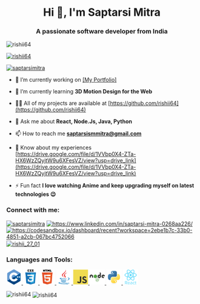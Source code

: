 <h1 align="center">Hi 👋, I'm Saptarsi Mitra</h1>
<h3 align="center">A passionate software developer from India</h3>

<p align="left"> <img src="https://komarev.com/ghpvc/?username=rishii64&label=Profile%20views&color=0e75b6&style=flat" alt="rishii64" /> </p>

<p align="left"> <a href="https://github.com/ryo-ma/github-profile-trophy"><img src="https://github-profile-trophy.vercel.app/?username=rishii64" alt="rishii64" /></a> </p>

<p align="left"> <a href="https://twitter.com/saptarsimitra" target="blank"><img src="https://img.shields.io/twitter/follow/saptarsimitra?logo=twitter&style=for-the-badge" alt="saptarsimitra" /></a> </p>

- 🔭 I’m currently working on <a href="https://saptarsimitra.vercel.app/" target="_blank"> [My Portfolio] </a>
- 🌱 I’m currently learning **3D Motion Design for the Web**

- 👨‍💻 All of my projects are available at [https://github.com/rishii64](https://github.com/rishii64)

- 💬 Ask me about **React, Node.Js, Java, Python**

- 📫 How to reach me **saptarsismmitra@gmail.com**

- 📄 Know about my experiences [https://drive.google.com/file/d/1VVbp0X4-ZTa-HX6WzZQyjtW9u6XFesVZ/view?usp=drive_link](https://drive.google.com/file/d/1VVbp0X4-ZTa-HX6WzZQyjtW9u6XFesVZ/view?usp=drive_link)

- ⚡ Fun fact **I love watching Anime and keep upgrading myself on latest technologies 😉**

<h3 align="left">Connect with me:</h3>
<p align="left">
<a href="https://twitter.com/saptarsimitra" target="blank"><img align="center" src="https://raw.githubusercontent.com/rahuldkjain/github-profile-readme-generator/master/src/images/icons/Social/twitter.svg" alt="saptarsimitra" height="30" width="40" /></a>
<a href="https://www.linkedin.com/in/saptarsi-mitra-0268aa226/" target="blank"><img align="center" src="https://raw.githubusercontent.com/rahuldkjain/github-profile-readme-generator/master/src/images/icons/Social/linked-in-alt.svg" alt="https://www.linkedin.com/in/saptarsi-mitra-0268aa226/" height="30" width="40" /></a>
<a href="https://codesandbox.com/https://codesandbox.io/dashboard/recent?workspace=2ebe1b7c-33b0-4851-a2cb-067bc4752066" target="blank"><img align="center" src="https://raw.githubusercontent.com/rahuldkjain/github-profile-readme-generator/master/src/images/icons/Social/codesandbox.svg" alt="https://codesandbox.io/dashboard/recent?workspace=2ebe1b7c-33b0-4851-a2cb-067bc4752066" height="30" width="40" /></a>
<a href="https://instagram.com/rishii_27_01" target="blank"><img align="center" src="https://raw.githubusercontent.com/rahuldkjain/github-profile-readme-generator/master/src/images/icons/Social/instagram.svg" alt="rishii_27_01" height="30" width="40" /></a>
</p>

<h3 align="left">Languages and Tools:</h3>
<p align="left">  <a href="https://www.w3schools.com/cpp/" target="_blank" rel="noreferrer"> <img src="https://raw.githubusercontent.com/devicons/devicon/master/icons/cplusplus/cplusplus-original.svg" alt="cplusplus" width="40" height="40"/> </a> <a href="https://www.w3schools.com/css/" target="_blank" rel="noreferrer"> <img src="https://raw.githubusercontent.com/devicons/devicon/master/icons/css3/css3-original-wordmark.svg" alt="css3" width="40" height="40"/> </a> <a href="https://www.w3.org/html/" target="_blank" rel="noreferrer"> <img src="https://raw.githubusercontent.com/devicons/devicon/master/icons/html5/html5-original-wordmark.svg" alt="html5" width="40" height="40"/> </a> <a href="https://www.java.com" target="_blank" rel="noreferrer"> <img src="https://raw.githubusercontent.com/devicons/devicon/master/icons/java/java-original.svg" alt="java" width="40" height="40"/> </a> <a href="https://developer.mozilla.org/en-US/docs/Web/JavaScript" target="_blank" rel="noreferrer"> <img src="https://raw.githubusercontent.com/devicons/devicon/master/icons/javascript/javascript-original.svg" alt="javascript" width="40" height="40"/> </a> <a href="https://nodejs.org" target="_blank" rel="noreferrer"> <img src="https://raw.githubusercontent.com/devicons/devicon/master/icons/nodejs/nodejs-original-wordmark.svg" alt="nodejs" width="40" height="40"/> </a> <a href="https://www.python.org" target="_blank" rel="noreferrer"> <img src="https://raw.githubusercontent.com/devicons/devicon/master/icons/python/python-original.svg" alt="python" width="40" height="40"/> </a> <a href="https://reactjs.org/" target="_blank" rel="noreferrer"> <img src="https://raw.githubusercontent.com/devicons/devicon/master/icons/react/react-original-wordmark.svg" alt="react" width="40" height="40"/> </a> </p>

<p><img align="left" src="https://github-readme-stats.vercel.app/api/top-langs?username=rishii64&show_icons=true&locale=en&layout=compact" alt="rishii64" /></p>

<p>&nbsp;<img align="center" src="https://github-readme-stats.vercel.app/api?username=rishii64&show_icons=true&locale=en" alt="rishii64" /></p>
